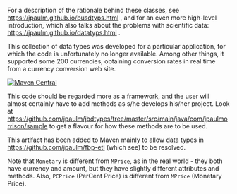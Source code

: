 For a description of the rationale behind these 
classes, see https://jpaulm.github.io/busdtyps.html ,
and for an even more high-level introduction, which also talks about the problems with scientific data: 
https://jpaulm.github.io/datatyps.html . 

This collection of data types was developed for a particular application, for which the code is unfortunately no longer available.  Among other things, it supported some 200 currencies, obtaining conversion rates in real time from a currency conversion web site.

[![Maven Central](https://img.shields.io/maven-central/v/com.jpaulmorrison/jbdtypes.svg?label=JBDTypes)](https://search.maven.org/search?q=g:%22com.jpaulmorrison%22%20AND%20a:%22jbdtypes%22)

This code should be regarded more as a framework, and the user will almost certainly have to add methods as s/he develops his/her project.  Look at https://github.com/jpaulm/jbdtypes/tree/master/src/main/java/com/jpaulmorrison/sample to get a flavour for how these methods are to be used.

This artifact has been added to Maven mainly to allow data types in https://github.com/jpaulm/fbp-etl (which see) to be resolved.

Note that `Monetary` is different from `MPrice`, as in the real world - they both have currency and amount, but they have slightly different attributes and methods.  Also, `PCPrice` (PerCent Price) is different from `MPrice` (Monetary Price).
